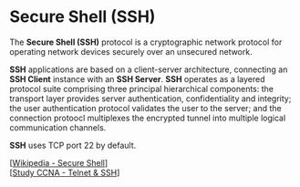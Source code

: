 # Secure Shell (SSH)

The **Secure Shell (SSH)** protocol is a cryptographic network protocol for operating network devices securely over an unsecured network.

**SSH** applications are based on a client-server architecture, connecting an **SSH Client** instance with an **SSH Server**.
**SSH** operates as a layered protocol suite comprising three principal hierarchical components: the transport layer provides server authentication, confidentiality and integrity; the user authentication protocol validates the user to the server; and the connection protoocl multiplexes the encrypted tunnel into multiple logical communication channels.

**SSH** uses TCP port 22 by default.

[[Wikipedia - Secure Shell](https://en.wikipedia.org/wiki/Secure_Shell)]<br>
[[Study CCNA - Telnet & SSH](https://study-ccna.com/telnet-ssh/)]
